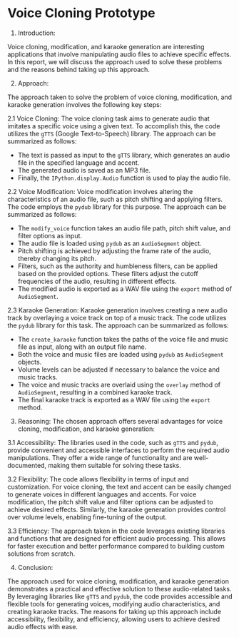 # **Voice Cloning Prototype**

1. Introduction:

Voice cloning, modification, and karaoke generation are interesting applications that involve manipulating audio files to achieve specific effects. In this report, we will discuss the approach used to solve these problems and the reasons behind taking up this approach.

2. Approach:

The approach taken to solve the problem of voice cloning, modification, and karaoke generation involves the following key steps:

2.1 Voice Cloning:
The voice cloning task aims to generate audio that imitates a specific voice using a given text. To accomplish this, the code utilizes the `gTTS` (Google Text-to-Speech) library. The approach can be summarized as follows:
- The text is passed as input to the `gTTS` library, which generates an audio file in the specified language and accent.
- The generated audio is saved as an MP3 file.
- Finally, the `IPython.display.Audio` function is used to play the audio file.

2.2 Voice Modification:
Voice modification involves altering the characteristics of an audio file, such as pitch shifting and applying filters. The code employs the `pydub` library for this purpose. The approach can be summarized as follows:
- The `modify_voice` function takes an audio file path, pitch shift value, and filter options as input.
- The audio file is loaded using `pydub` as an `AudioSegment` object.
- Pitch shifting is achieved by adjusting the frame rate of the audio, thereby changing its pitch.
- Filters, such as the authority and humbleness filters, can be applied based on the provided options. These filters adjust the cutoff frequencies of the audio, resulting in different effects.
- The modified audio is exported as a WAV file using the `export` method of `AudioSegment`.

2.3 Karaoke Generation:
Karaoke generation involves creating a new audio track by overlaying a voice track on top of a music track. The code utilizes the `pydub` library for this task. The approach can be summarized as follows:
- The `create_karaoke` function takes the paths of the voice file and music file as input, along with an output file name.
- Both the voice and music files are loaded using `pydub` as `AudioSegment` objects.
- Volume levels can be adjusted if necessary to balance the voice and music tracks.
- The voice and music tracks are overlaid using the `overlay` method of `AudioSegment`, resulting in a combined karaoke track.
- The final karaoke track is exported as a WAV file using the `export` method.

3. Reasoning:
The chosen approach offers several advantages for voice cloning, modification, and karaoke generation:

3.1 Accessibility:
The libraries used in the code, such as `gTTS` and `pydub`, provide convenient and accessible interfaces to perform the required audio manipulations. They offer a wide range of functionality and are well-documented, making them suitable for solving these tasks.

3.2 Flexibility:
The code allows flexibility in terms of input and customization. For voice cloning, the text and accent can be easily changed to generate voices in different languages and accents. For voice modification, the pitch shift value and filter options can be adjusted to achieve desired effects. Similarly, the karaoke generation provides control over volume levels, enabling fine-tuning of the output.

3.3 Efficiency:
The approach taken in the code leverages existing libraries and functions that are designed for efficient audio processing. This allows for faster execution and better performance compared to building custom solutions from scratch.

4. Conclusion:

The approach used for voice cloning, modification, and karaoke generation demonstrates a practical and effective solution to these audio-related tasks.
By leveraging libraries like `gTTS` and `pydub`, the code provides accessible and flexible tools for generating voices, modifying audio characteristics, and creating karaoke tracks. The reasons for taking up this approach include accessibility, flexibility, and efficiency, allowing users to achieve desired audio effects with ease.
